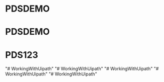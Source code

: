 # PDSDEMO
# PDSDEMO
# PDS123
"# WorkingWithUipath" 
"# WorkingWithUipath" 
"# WorkingWithUipath" 
"# WorkingWithUipath" 
"# WorkingWithUipath" 

